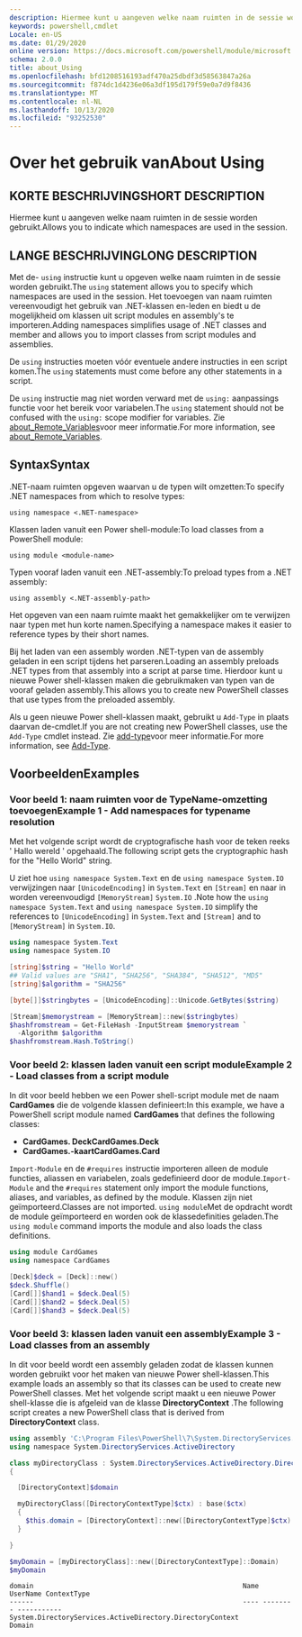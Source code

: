 ```yaml
---
description: Hiermee kunt u aangeven welke naam ruimten in de sessie worden gebruikt.
keywords: powershell,cmdlet
Locale: en-US
ms.date: 01/29/2020
online version: https://docs.microsoft.com/powershell/module/microsoft.powershell.core/about/about_using?view=powershell-7&WT.mc_id=ps-gethelp
schema: 2.0.0
title: about_Using
ms.openlocfilehash: bfd1208516193adf470a25dbdf3d58563847a26a
ms.sourcegitcommit: f874dc1d4236e06a3df195d179f59e0a7d9f8436
ms.translationtype: MT
ms.contentlocale: nl-NL
ms.lasthandoff: 10/13/2020
ms.locfileid: "93252530"
---
```

# <a name="about-using"></a><span data-ttu-id="25fc8-104">Over het gebruik van</span><span class="sxs-lookup"><span data-stu-id="25fc8-104">About Using</span></span>

## <a name="short-description"></a><span data-ttu-id="25fc8-105">KORTE BESCHRIJVING</span><span class="sxs-lookup"><span data-stu-id="25fc8-105">SHORT DESCRIPTION</span></span>
<span data-ttu-id="25fc8-106">Hiermee kunt u aangeven welke naam ruimten in de sessie worden gebruikt.</span><span class="sxs-lookup"><span data-stu-id="25fc8-106">Allows you to indicate which namespaces are used in the session.</span></span>

## <a name="long-description"></a><span data-ttu-id="25fc8-107">LANGE BESCHRIJVING</span><span class="sxs-lookup"><span data-stu-id="25fc8-107">LONG DESCRIPTION</span></span>

<span data-ttu-id="25fc8-108">Met de- `using` instructie kunt u opgeven welke naam ruimten in de sessie worden gebruikt.</span><span class="sxs-lookup"><span data-stu-id="25fc8-108">The `using` statement allows you to specify which namespaces are used in the session.</span></span> <span data-ttu-id="25fc8-109">Het toevoegen van naam ruimten vereenvoudigt het gebruik van .NET-klassen en-leden en biedt u de mogelijkheid om klassen uit script modules en assembly's te importeren.</span><span class="sxs-lookup"><span data-stu-id="25fc8-109">Adding namespaces simplifies usage of .NET classes and member and allows you to import classes from script modules and assemblies.</span></span>

<span data-ttu-id="25fc8-110">De `using` instructies moeten vóór eventuele andere instructies in een script komen.</span><span class="sxs-lookup"><span data-stu-id="25fc8-110">The `using` statements must come before any other statements in a script.</span></span>

<span data-ttu-id="25fc8-111">De `using` instructie mag niet worden verward met de `using:` aanpassings functie voor het bereik voor variabelen.</span><span class="sxs-lookup"><span data-stu-id="25fc8-111">The `using` statement should not be confused with the `using:` scope modifier for variables.</span></span> <span data-ttu-id="25fc8-112">Zie [about_Remote_Variables](about_Remote_Variables.md)voor meer informatie.</span><span class="sxs-lookup"><span data-stu-id="25fc8-112">For more information, see [about_Remote_Variables](about_Remote_Variables.md).</span></span>

## <a name="syntax"></a><span data-ttu-id="25fc8-113">Syntax</span><span class="sxs-lookup"><span data-stu-id="25fc8-113">Syntax</span></span>

<span data-ttu-id="25fc8-114">.NET-naam ruimten opgeven waarvan u de typen wilt omzetten:</span><span class="sxs-lookup"><span data-stu-id="25fc8-114">To specify .NET namespaces from which to resolve types:</span></span>

```
using namespace <.NET-namespace>
```

<span data-ttu-id="25fc8-115">Klassen laden vanuit een Power shell-module:</span><span class="sxs-lookup"><span data-stu-id="25fc8-115">To load classes from a PowerShell module:</span></span>

```
using module <module-name>
```

<span data-ttu-id="25fc8-116">Typen vooraf laden vanuit een .NET-assembly:</span><span class="sxs-lookup"><span data-stu-id="25fc8-116">To preload types from a .NET assembly:</span></span>

```
using assembly <.NET-assembly-path>
```

<span data-ttu-id="25fc8-117">Het opgeven van een naam ruimte maakt het gemakkelijker om te verwijzen naar typen met hun korte namen.</span><span class="sxs-lookup"><span data-stu-id="25fc8-117">Specifying a namespace makes it easier to reference types by their short names.</span></span>

<span data-ttu-id="25fc8-118">Bij het laden van een assembly worden .NET-typen van de assembly geladen in een script tijdens het parseren.</span><span class="sxs-lookup"><span data-stu-id="25fc8-118">Loading an assembly preloads .NET types from that assembly into a script at parse time.</span></span> <span data-ttu-id="25fc8-119">Hierdoor kunt u nieuwe Power shell-klassen maken die gebruikmaken van typen van de vooraf geladen assembly.</span><span class="sxs-lookup"><span data-stu-id="25fc8-119">This allows you to create new PowerShell classes that use types from the preloaded assembly.</span></span>

<span data-ttu-id="25fc8-120">Als u geen nieuwe Power shell-klassen maakt, gebruikt u `Add-Type` in plaats daarvan de-cmdlet.</span><span class="sxs-lookup"><span data-stu-id="25fc8-120">If you are not creating new PowerShell classes, use the `Add-Type` cmdlet instead.</span></span> <span data-ttu-id="25fc8-121">Zie [add-type](xref:Microsoft.PowerShell.Utility.Add-Type)voor meer informatie.</span><span class="sxs-lookup"><span data-stu-id="25fc8-121">For more information, see [Add-Type](xref:Microsoft.PowerShell.Utility.Add-Type).</span></span>

## <a name="examples"></a><span data-ttu-id="25fc8-122">Voorbeelden</span><span class="sxs-lookup"><span data-stu-id="25fc8-122">Examples</span></span>

### <a name="example-1---add-namespaces-for-typename-resolution"></a><span data-ttu-id="25fc8-123">Voor beeld 1: naam ruimten voor de TypeName-omzetting toevoegen</span><span class="sxs-lookup"><span data-stu-id="25fc8-123">Example 1 - Add namespaces for typename resolution</span></span>

<span data-ttu-id="25fc8-124">Met het volgende script wordt de cryptografische hash voor de teken reeks ' Hallo wereld ' opgehaald.</span><span class="sxs-lookup"><span data-stu-id="25fc8-124">The following script gets the cryptographic hash for the "Hello World" string.</span></span>

<span data-ttu-id="25fc8-125">U ziet hoe `using namespace System.Text` en de `using namespace System.IO` verwijzingen naar `[UnicodeEncoding]` in `System.Text` en `[Stream]` en naar in worden vereenvoudigd `[MemoryStream]` `System.IO` .</span><span class="sxs-lookup"><span data-stu-id="25fc8-125">Note how the `using namespace System.Text` and `using namespace System.IO` simplify the references to `[UnicodeEncoding]` in `System.Text` and `[Stream]` and to `[MemoryStream]` in `System.IO`.</span></span>

```powershell
using namespace System.Text
using namespace System.IO

[string]$string = "Hello World"
## Valid values are "SHA1", "SHA256", "SHA384", "SHA512", "MD5"
[string]$algorithm = "SHA256"

[byte[]]$stringbytes = [UnicodeEncoding]::Unicode.GetBytes($string)

[Stream]$memorystream = [MemoryStream]::new($stringbytes)
$hashfromstream = Get-FileHash -InputStream $memorystream `
  -Algorithm $algorithm
$hashfromstream.Hash.ToString()
```

### <a name="example-2---load-classes-from-a-script-module"></a><span data-ttu-id="25fc8-126">Voor beeld 2: klassen laden vanuit een script module</span><span class="sxs-lookup"><span data-stu-id="25fc8-126">Example 2 - Load classes from a script module</span></span>

<span data-ttu-id="25fc8-127">In dit voor beeld hebben we een Power shell-script module met de naam **CardGames** die de volgende klassen definieert:</span><span class="sxs-lookup"><span data-stu-id="25fc8-127">In this example, we have a PowerShell script module named **CardGames** that defines the following classes:</span></span>

- <span data-ttu-id="25fc8-128">**CardGames. Deck**</span><span class="sxs-lookup"><span data-stu-id="25fc8-128">**CardGames.Deck**</span></span>
- <span data-ttu-id="25fc8-129">**CardGames.-kaart**</span><span class="sxs-lookup"><span data-stu-id="25fc8-129">**CardGames.Card**</span></span>

<span data-ttu-id="25fc8-130">`Import-Module` en de `#requires` instructie importeren alleen de module functies, aliassen en variabelen, zoals gedefinieerd door de module.</span><span class="sxs-lookup"><span data-stu-id="25fc8-130">`Import-Module` and the `#requires` statement only import the module functions, aliases, and variables, as defined by the module.</span></span> <span data-ttu-id="25fc8-131">Klassen zijn niet geïmporteerd.</span><span class="sxs-lookup"><span data-stu-id="25fc8-131">Classes are not imported.</span></span> <span data-ttu-id="25fc8-132">`using module`Met de opdracht wordt de module geïmporteerd en worden ook de klassedefinities geladen.</span><span class="sxs-lookup"><span data-stu-id="25fc8-132">The `using module` command imports the module and also loads the class definitions.</span></span>

```powershell
using module CardGames
using namespace CardGames

[Deck]$deck = [Deck]::new()
$deck.Shuffle()
[Card[]]$hand1 = $deck.Deal(5)
[Card[]]$hand2 = $deck.Deal(5)
[Card[]]$hand3 = $deck.Deal(5)
```

### <a name="example-3---load-classes-from-an-assembly"></a><span data-ttu-id="25fc8-133">Voor beeld 3: klassen laden vanuit een assembly</span><span class="sxs-lookup"><span data-stu-id="25fc8-133">Example 3 - Load classes from an assembly</span></span>

<span data-ttu-id="25fc8-134">In dit voor beeld wordt een assembly geladen zodat de klassen kunnen worden gebruikt voor het maken van nieuwe Power shell-klassen.</span><span class="sxs-lookup"><span data-stu-id="25fc8-134">This example loads an assembly so that its classes can be used to create new PowerShell classes.</span></span> <span data-ttu-id="25fc8-135">Met het volgende script maakt u een nieuwe Power shell-klasse die is afgeleid van de klasse **DirectoryContext** .</span><span class="sxs-lookup"><span data-stu-id="25fc8-135">The following script creates a new PowerShell class that is derived from **DirectoryContext** class.</span></span>

```powershell
using assembly 'C:\Program Files\PowerShell\7\System.DirectoryServices.dll'
using namespace System.DirectoryServices.ActiveDirectory

class myDirectoryClass : System.DirectoryServices.ActiveDirectory.DirectoryContext
{

  [DirectoryContext]$domain

  myDirectoryClass([DirectoryContextType]$ctx) : base($ctx)
  {
    $this.domain = [DirectoryContext]::new([DirectoryContextType]$ctx)
  }

}

$myDomain = [myDirectoryClass]::new([DirectoryContextType]::Domain)
$myDomain
```

```Output
domain                                                    Name UserName ContextType
------                                                    ---- -------- -----------
System.DirectoryServices.ActiveDirectory.DirectoryContext                    Domain
```
